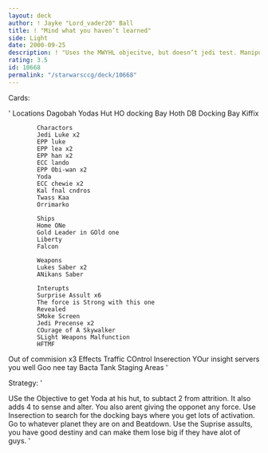 ```yaml
---
layout: deck
author: ! Jayke "Lord_vader20" Ball
title: ! "Mind what you haven’t learned"
side: Light
date: 2000-09-25
description: ! "Uses the MWYHL objecitve, but doesn’t jedi test. Manipulation is the key."
rating: 3.5
id: 10668
permalink: "/starwarsccg/deck/10668"
---
```

Cards: 

'
		    Locations
		    Dagobah
		    Yodas Hut
		    HO docking Bay
		    Hoth DB
		    Docking Bay
		    Kiffix

		    Charactors
		    Jedi Luke x2
		    EPP luke
		    EPP lea x2
		    EPP han x2
		    ECC lando
		    EPP Obi-wan x2
		    Yoda
		    ECC chewie x2
		    Kal fnal cndros
		    Twass Kaa
		    Orrimarko

		    Ships
		    Home ONe
		    Gold Leader in GOld one
		    Liberty
		    Falcon

		    Weapons
		    Lukes Saber x2
		    ANikans Saber

		    Interupts
		    Surprise Assult x6
		    The force is Strong with this one
		    Revealed
		    SMoke Screen
		    Jedi Precense x2
		    COurage of A Skywalker
		    SLight Weapons Malfunction
		    HFTMF
Out of commision x3
		    Effects
		    Traffic COntrol
		    Inserection
		    YOur insight servers you well
		    Goo nee tay
		    Bacta Tank
		    Staging Areas '

Strategy: '

USe the Objective to get Yoda at his hut, to subtact 2 from attrition. It also adds 4 to sense and alter. You also arent giving the opponet any force. Use Inserection to search for the docking bays where you get lots of activation. Go to whatever planet they are on and Beatdown. Use the Suprise assults, you have good destiny and can make them lose big if they have alot of guys. '

